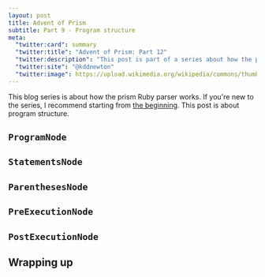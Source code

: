 ```yaml
---
layout: post
title: Advent of Prism
subtitle: Part 9 - Program structure
meta:
  "twitter:card": summary
  "twitter:title": "Advent of Prism: Part 12"
  "twitter:description": "This post is part of a series about how the prism Ruby parser works."
  "twitter:site": "@kddnewton"
  "twitter:image": https://upload.wikimedia.org/wikipedia/commons/thumb/7/73/Ruby_logo.svg/1200px-Ruby_logo.svg.png
---
```


This blog series is about how the prism Ruby parser works. If you're new to the series, I recommend starting from [the beginning](/2023/11/30/advent-of-prism-part-0). This post is about program structure.

## `ProgramNode`

## `StatementsNode`

## `ParenthesesNode`

## `PreExecutionNode`

## `PostExecutionNode`

## Wrapping up
